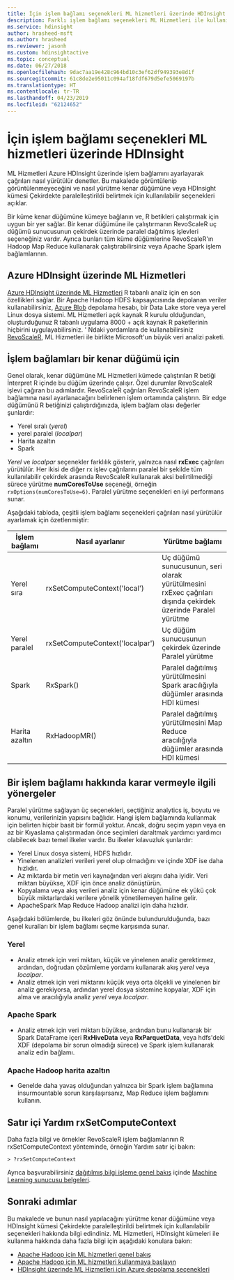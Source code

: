 ```yaml
---
title: İçin işlem bağlamı seçenekleri ML hizmetleri üzerinde HDInsight - Azure
description: Farklı işlem bağlamı seçenekleri ML Hizmetleri ile kullanıcılara HDInsight hakkında bilgi edinin
ms.service: hdinsight
author: hrasheed-msft
ms.author: hrasheed
ms.reviewer: jasonh
ms.custom: hdinsightactive
ms.topic: conceptual
ms.date: 06/27/2018
ms.openlocfilehash: 9dac7aa19e428c964bd10c3ef62df949393e8d1f
ms.sourcegitcommit: 61c8de2e95011c094af18fdf679d5efe5069197b
ms.translationtype: HT
ms.contentlocale: tr-TR
ms.lasthandoff: 04/23/2019
ms.locfileid: "62124652"
---
```

# <a name="compute-context-options-for-ml-services-on-hdinsight"></a>İçin işlem bağlamı seçenekleri ML hizmetleri üzerinde HDInsight

ML Hizmetleri Azure HDInsight üzerinde işlem bağlamını ayarlayarak çağrıları nasıl yürütülür denetler. Bu makalede görüntülenip görüntülenmeyeceğini ve nasıl yürütme kenar düğümüne veya HDInsight kümesi Çekirdekte paralelleştirildi belirtmek için kullanılabilir seçenekleri açıklar.

Bir küme kenar düğümüne kümeye bağlanın ve, R betikleri çalıştırmak için uygun bir yer sağlar. Bir kenar düğümüne ile çalıştırmanın RevoScaleR uç düğümü sunucusunun çekirdek üzerinde paralel dağıtılmış işlevleri seçeneğiniz vardır. Ayrıca bunları tüm küme düğümlerine RevoScaleR'ın Hadoop Map Reduce kullanarak çalıştırabilirsiniz veya Apache Spark işlem bağlamlarının.

## <a name="ml-services-on-azure-hdinsight"></a>Azure HDInsight üzerinde ML Hizmetleri
[Azure HDInsight üzerinde ML Hizmetleri](r-server-overview.md) R tabanlı analiz için en son özellikleri sağlar. Bir Apache Hadoop HDFS kapsayıcısında depolanan veriler kullanabilirsiniz, [Azure Blob](../../storage/common/storage-introduction.md "Azure Blob Depolama") depolama hesabı, bir Data Lake store veya yerel Linux dosya sistemi. ML Hizmetleri açık kaynak R kurulu olduğundan, oluşturduğunuz R tabanlı uygulama 8000 + açık kaynak R paketlerinin hiçbirini uygulayabilirsiniz. ' Ndaki yordamlara de kullanabilirsiniz [RevoScaleR](https://docs.microsoft.com/machine-learning-server/r-reference/revoscaler/revoscaler), ML Hizmetleri ile birlikte Microsoft'un büyük veri analizi paketi.  

## <a name="compute-contexts-for-an-edge-node"></a>İşlem bağlamları bir kenar düğümü için
Genel olarak, kenar düğümüne ML Hizmetleri kümede çalıştırılan R betiği İnterpret R içinde bu düğüm üzerinde çalışır. Özel durumlar RevoScaleR işlevi çağıran bu adımlardır. RevoScaleR çağrıları RevoScaleR işlem bağlamına nasıl ayarlanacağını belirlenen işlem ortamında çalıştırın.  Bir edge düğümünü R betiğinizi çalıştırdığınızda, işlem bağlam olası değerler şunlardır:

- Yerel sıralı (*yerel*)
- yerel paralel (*localpar*)
- Harita azaltın
- Spark

*Yerel* ve *localpar* seçenekler farklılık gösterir, yalnızca nasıl **rxExec** çağrıları yürütülür. Her ikisi de diğer rx işlev çağrılarını paralel bir şekilde tüm kullanılabilir çekirdek arasında RevoScaleR kullanarak aksi belirtilmediği sürece yürütme **numCoresToUse** seçeneği, örneğin `rxOptions(numCoresToUse=6)`. Paralel yürütme seçenekleri en iyi performans sunar.

Aşağıdaki tabloda, çeşitli işlem bağlamı seçenekleri çağrıları nasıl yürütülür ayarlamak için özetlenmiştir:

| İşlem bağlamı  | Nasıl ayarlanır                      | Yürütme bağlamı                        |
| ---------------- | ------------------------------- | ---------------------------------------- |
| Yerel sıra | rxSetComputeContext('local')    | Uç düğümü sunucusunun, seri olarak yürütülmesini rxExec çağrıları dışında çekirdek üzerinde Paralel yürütme |
| Yerel paralel   | rxSetComputeContext('localpar') | Uç düğüm sunucusunun çekirdek üzerinde Paralel yürütme |
| Spark            | RxSpark()                       | Paralel dağıtılmış yürütülmesini Spark aracılığıyla düğümler arasında HDI kümesi |
| Harita azaltın       | RxHadoopMR()                    | Paralel dağıtılmış yürütülmesini Map Reduce aracılığıyla düğümler arasında HDI kümesi |

## <a name="guidelines-for-deciding-on-a-compute-context"></a>Bir işlem bağlamı hakkında karar vermeyle ilgili yönergeler

Paralel yürütme sağlayan üç seçenekleri, seçtiğiniz analytics iş, boyutu ve konumu, verilerinizin yapısını bağlıdır. Hangi işlem bağlamında kullanmak için belirten hiçbir basit bir formül yoktur. Ancak, doğru seçim yapın veya en az bir Kıyaslama çalıştırmadan önce seçimleri daraltmak yardımcı yardımcı olabilecek bazı temel ilkeler vardır. Bu ilkeler kılavuzluk şunlardır:

- Yerel Linux dosya sistemi, HDFS hızlıdır.
- Yinelenen analizleri verileri yerel olup olmadığını ve içinde XDF ise daha hızlıdır.
- Az miktarda bir metin veri kaynağından veri akışını daha iyidir. Veri miktarı büyükse, XDF için önce analiz dönüştürün.
- Kopyalama veya akış verileri analiz için kenar düğümüne ek yükü çok büyük miktarlardaki verilere yönelik yönetilemeyen haline gelir.
- ApacheSpark Map Reduce Hadoop analizi için daha hızlıdır.

Aşağıdaki bölümlerde, bu ilkeleri göz önünde bulundurulduğunda, bazı genel kuralları bir işlem bağlamı seçme karşısında sunar.

### <a name="local"></a>Yerel
* Analiz etmek için veri miktarı, küçük ve yinelenen analiz gerektirmez, ardından, doğrudan çözümleme yordamı kullanarak akış *yerel* veya *localpar*.
* Analiz etmek için veri miktarını küçük veya orta ölçekli ve yinelenen bir analiz gerekiyorsa, ardından yerel dosya sistemine kopyalar, XDF için alma ve aracılığıyla analiz *yerel* veya *localpar*.

### <a name="apache-spark"></a>Apache Spark
* Analiz etmek için veri miktarı büyükse, ardından bunu kullanarak bir Spark DataFrame içeri **RxHiveData** veya **RxParquetData**, veya hdfs'deki XDF (depolama bir sorun olmadığı sürece) ve Spark işlem kullanarak analiz edin bağlamı.

### <a name="apache-hadoop-map-reduce"></a>Apache Hadoop harita azaltın
* Genelde daha yavaş olduğundan yalnızca bir Spark işlem bağlamına insurmountable sorun karşılaşırsanız, Map Reduce işlem bağlamını kullanın.  

## <a name="inline-help-on-rxsetcomputecontext"></a>Satır içi Yardım rxSetComputeContext
Daha fazla bilgi ve örnekler RevoScaleR işlem bağlamlarının R rxSetComputeContext yönteminde, örneğin Yardım satır içi bakın:

    > ?rxSetComputeContext

Ayrıca başvurabilirsiniz [dağıtılmış bilgi işleme genel bakış](https://docs.microsoft.com/machine-learning-server/r/how-to-revoscaler-distributed-computing) içinde [Machine Learning sunucusu belgeleri](https://docs.microsoft.com/machine-learning-server/).

## <a name="next-steps"></a>Sonraki adımlar
Bu makalede ve bunun nasıl yapılacağını yürütme kenar düğümüne veya HDInsight kümesi Çekirdekte paralelleştirildi belirtmek için kullanılabilir seçenekleri hakkında bilgi edindiniz. ML Hizmetleri, HDInsight kümeleri ile kullanma hakkında daha fazla bilgi için aşağıdaki konulara bakın:

* [Apache Hadoop için ML hizmetleri genel bakış](r-server-overview.md)
* [Apache Hadoop için ML hizmetleri kullanmaya başlayın](r-server-get-started.md)
* [HDInsight üzerinde ML Hizmetleri için Azure depolama seçenekleri](r-server-storage.md)

